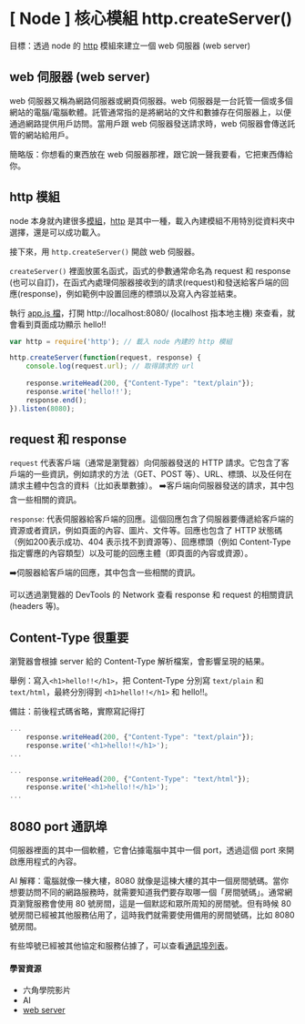 # \[ Node ] 核心模組 http.createServer()
目標：透過 node 的 <a href='https://nodejs.org/docs/latest/api/http.html' target='_blank'>http</a> 模組來建立一個 web 伺服器 (web server)

## web 伺服器 (web server)
web 伺服器又稱為網路伺服器或網頁伺服器。web 伺服器是一台託管一個或多個網站的電腦/電腦軟體。託管通常指的是將網站的文件和數據存在伺服器上，以便通過網路提供用戶訪問。當用戶跟 web 伺服器發送請求時，web 伺服器會傳送託管的網站給用戶。

簡略版：你想看的東西放在 web 伺服器那裡，跟它說一聲我要看，它把東西傳給你。

## http 模組
node 本身就內建很多<a href='https://nodejs.org/docs/latest/api/' target='_blank'>模組</a>，<a href='https://nodejs.org/docs/latest/api/http.html' target='_blank'>http</a> 是其中一種，載入內建模組不用特別從資料夾中選擇，還是可以成功載入。

接下來，用 `http.createServer()` 開啟 web 伺服器。

`createServer()` 裡面放匿名函式，函式的參數通常命名為 request 和 response (也可以自訂)，在函式內處理伺服器接收到的請求(request)和發送給客戶端的回應(response)，例如範例中設置回應的標頭以及寫入內容並結束。

執行 [app.js 檔]()，打開 http://localhost:8080/ (localhost 指本地主機) 來查看，就會看到頁面成功顯示 hello!!
```js
var http = require('http'); // 載入 node 內建的 http 模組

http.createServer(function(request, response) {
	console.log(request.url); // 取得請求的 url
	​
	response.writeHead(200, {"Content-Type": "text/plain"});
	response.write('hello!!');
	response.end();
}).listen(8080);
```

## request 和 response
`request` 代表客戶端（通常是瀏覽器）向伺服器發送的 HTTP 請求。它包含了客戶端的一些資訊，例如請求的方法（GET、POST 等）、URL、標頭、以及任何在請求主體中包含的資料（比如表單數據）。
➡️客戶端向伺服器發送的請求，其中包含一些相關的資訊。

`response`: 代表伺服器給客戶端的回應。這個回應包含了伺服器要傳遞給客戶端的資源或者資訊，例如頁面的內容、圖片、文件等。回應也包含了 HTTP 狀態碼（例如200表示成功、404 表示找不到資源等）、回應標頭（例如 Content-Type 指定響應的內容類型）以及可能的回應主體（即頁面的內容或資源）。

➡️伺服器給客戶端的回應，其中包含一些相關的資訊。


可以透過瀏覽器的 DevTools 的 Network 查看 response 和 request 的相關資訊 (headers 等)。


## Content-Type 很重要
瀏覽器會根據 server 給的 Content-Type 解析檔案，會影響呈現的結果。

舉例：寫入`<h1>hello!!</h1>`，把 Content-Type 分別寫 `text/plain` 和 `text/html`，最終分別得到 `<h1>hello!!</h1>` 和 hello!!。

備註：前後程式碼省略，實際寫記得打
```js
...​
	response.writeHead(200, {"Content-Type": "text/plain"});
	response.write('<h1>hello!!</h1>');
...
```
```js
...
	response.writeHead(200, {"Content-Type": "text/html"});
	response.write('<h1>hello!!</h1>');
...​
```

## 8080 port 通訊埠
伺服器裡面的其中一個軟體，它會佔據電腦中其中一個 port，透過這個 port 來開啟應用程式的內容。

AI 解釋：電腦就像一棟大樓，8080 就像是這棟大樓的其中一個房間號碼。當你想要訪問不同的網路服務時，就需要知道我們要存取哪一個「房間號碼」。通常網頁瀏覽服務會使用 80 號房間，這是一個默認和眾所周知的房間號。但有時候 80 號房間已經被其他服務佔用了，這時我們就需要使用備用的房間號碼，比如 8080 號房間。

有些埠號已經被其他協定和服務佔據了，可以查看<a href='https://zh.wikipedia.org/wiki/TCP/UDP%E7%AB%AF%E5%8F%A3%E5%88%97%E8%A1%A8' target='_blank'>通訊埠列表</a>。

#### 學習資源
* 六角學院影片
* AI
* <a href='https://developer.mozilla.org/en-US/docs/Learn/Common_questions/Web_mechanics/Pages_sites_servers_and_search_engines#web_server_2' target='_blank'>web server</a>
